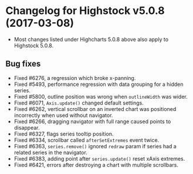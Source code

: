 # Changelog for Highstock v5.0.8 (2017-03-08)
        
- Most changes listed under Highcharts 5.0.8 above also apply to Highstock 5.0.8.

## Bug fixes
- Fixed #6276, a regression which broke x-panning.
- Fixed #5493, performance regression with data grouping for a hidden series.
- Fixed #5800, outline position was wrong when `outlineWidth` was wider.
- Fixed #6071, `Axis.update()` changed default settings.
- Fixed #6262, vertical scrollbar on an inverted chart was positioned incorrectly when used without navigator.
- Fixed #6266, dragging navigator with full range caused points to disappear.
- Fixed #6327, flags series tooltip position.
- Fixed #6334, scrollbar called `afterSetExtremes` event twice.
- Fixed #6363, `series.remove()` ignored `redraw` param if series had a related series in the navigator.
- Fixed #6383, adding point after `series.update()` reset xAxis extremes.
- Fixed #6421, errors after destroying a chart with multiple scrollbars.